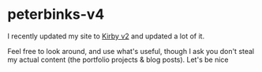 # peterbinks-v4

I recently updated my site to [Kirby v2](http://getkirby.com) and updated a lot of it. 

Feel free to look around, and use what's useful, though I ask you don't steal my actual content (the portfolio projects & blog posts). 
Let's be nice
